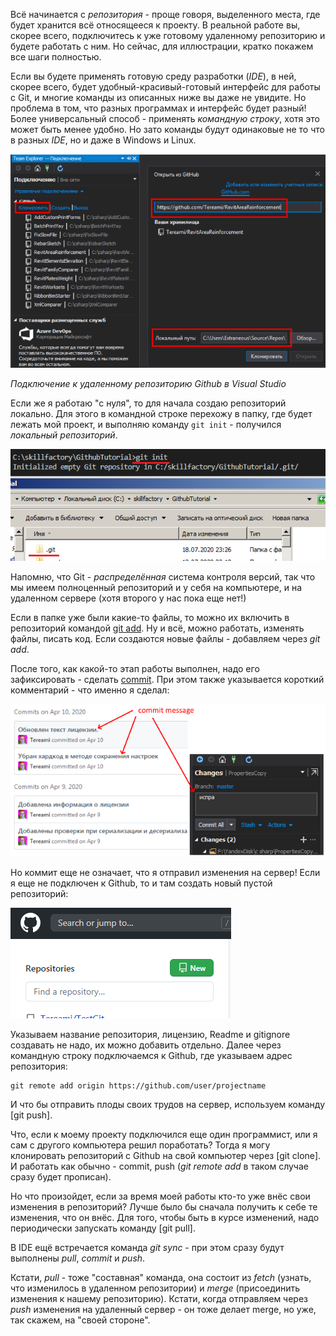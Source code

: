Всё начинается с *репозитория* - проще говоря, выделенного места, где будет хранится всё относящееся к проекту. В реальной работе вы, скорее всего, подключитесь  к уже готовому удаленному репозиторию и будете работать с ним. Но сейчас, для иллюстрации, кратко покажем все шаги полностью.

Если вы будете применять готовую среду разработки (*IDE*), в ней, скорее всего, будет удобный-красивый-готовый интерфейс для работы с Git, и многие команды из описанных ниже вы даже не увидите. Но проблема в том, что разных программах и интерфейс будет разный! Более универсальный способ - применять *командную строку*, хотя это может быть менее удобно. Но зато команды будут одинаковые не то что в разных *IDE*, но и даже в Windows и Linux.

![git clone in visual studio](./03_01.png)

*Подключение к удаленному репозиторию Github в Visual Studio*

Если же я работаю "с нуля", то для начала создаю репозиторий локально. Для этого в командной строке перехожу в папку, где будет лежать мой проект, и выполняю команду `git init` - получился *локальный репозиторий*.

![git init](./git_init.png)

Напомню, что Git - *распределённая* система контроля версий, так что мы имеем полноценный репозиторий и у себя на компьютере, и на удаленном сервере (хотя второго у нас пока еще нет!)

Если в папке уже были какие-то файлы, то можно их включить в репозиторий командой [git add](./command_add.md). Ну и всё, можно работать, изменять файлы, писать код. Если создаются новые файлы - добавляем через *git add*.

После того, как какой-то этап работы выполнен, надо его зафиксировать - сделать [commit](./command_commit). При этом также указывается короткий комментарий - что именно я сделал:

![git commit message](./03_02.png)

Но коммит еще не означает, что я отправил изменения на сервер! Если я еще не подключен к Github, то и там создать новый пустой репозиторий:

![github new repository](./03_03.png)

Указываем название репозитория, лицензию, Readme и gitignore создавать не надо, их можно добавить отдельно. Далее через командную строку подключаемся к Github, где указываем адрес репозитория:
```
git remote add origin https://github.com/user/projectname
```
И что бы отправить плоды своих трудов на сервер, используем команду [git push].

Что, если к моему проекту подключился еще один программист, или я сам с другого компьютера решил поработать? Тогда я могу клонировать репозиторий с Github на свой компьютер через [git clone]. И работать как обычно - commit, push (*git remote add* в таком случае сразу будет прописан).

Но что произойдет, если за время моей работы кто-то уже внёс свои изменения в репозиторий? Лучше было бы сначала получить к себе те изменения, что он внёс. Для того, чтобы быть в курсе изменений, надо периодически запускать команду [git pull].

В IDE ещё встречается команда *git sync* - при этом сразу будут выполнены *pull*, *commit* и *push*.

Кстати, *pull* - тоже "составная" команда, она состоит из *fetch* (узнать, что изменилось в удаленном репозитории) и *merge* (присоединить изменения к нашему репозиторию). Кстати, когда отправляем через *push* изменения на удаленный сервер - он тоже делает merge, но уже, так скажем, на "своей стороне".

